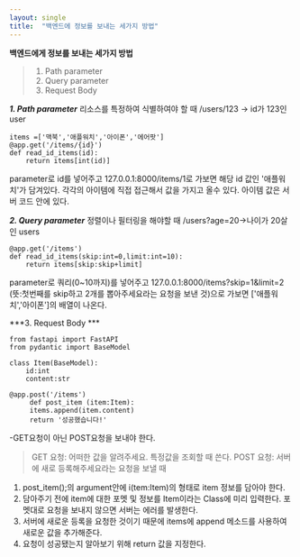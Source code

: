 ```yaml
---
layout: single
title:  "백엔드에 정보를 보내는 세가지 방법"
---
```





**백엔드에게 정보를 보내는 세가지 방법**

 

> 1. Path parameter
> 2. Query parameter
 >3. Request Body 


  ***1. Path parameter***
  리소스를 특정하여 식별하여야 할 때 
  /users/123 -> id가 123인 user
  

    items =['맥북','애플워치','아이폰','에어팟']
    @app.get('/items/{id}')
    def read_id_items(id):
        return items[int(id)]
        
parameter로 id를 넣어주고 127.0.0.1:8000/items/1로 가보면 
해당 id 값인 '애플워치'가 담겨있다. 각각의 아이템에 직접 접근해서 값을 가지고 올수 있다. 
아이템 값은 서버 코드 안에 있다.


 ***2. Query parameter***
 정렬이나 필터링을 해야할 때 
 /users?age=20->나이가 20살인 users

    @app.get('/items')
    def read_id_items(skip:int=0,limit:int=10):
        return items[skip:skip+limit] 
        
parameter로 쿼리(0~10까지)를 넣어주고 
127.0.0.1:8000/items?skip=1&limit=2 
(뜻:첫번째를 skip하고 2개를 뽑아주세요라는 요청을 보낸 것)으로 가보면 ['애플워치','아이폰']의 배열이 나온다. 


***3. Request Body ***

    from fastapi import FastAPI
    from pydantic import BaseModel
    
    class Item(BaseModel): 
        id:int
        content:str
    
    @app.post('/items')
         def post_item (item:Item):
         items.append(item.content)
         return '성공했습니다!'

-GET요청이 아닌 POST요청을 보내야 한다. 
>GET 요청: 어떠한 값을 알려주세요. 특정값을 조회할 때 쓴다. 
>POST 요청: 서버에 새로 등록해주세요라는 요청을 보낼 때 

 1. post_item();의 argument안에 i(tem:Item)의 형태로 item 정보를 담아야 한다. 
 2. 담아주기 전에 item에 대한 포멧 및 정보를 Item이라는 Class에 미리 입력한다. 포멧대로 요청을 보내지 않으면 서버는 에러를 발생한다. 
 3. 서버에 새로운 등록을 요청한 것이기 때문에 items에 append 메소드를 사용하여 새로운 값을 추가해준다. 
 4. 요청이 성공됐는지 알아보기 위해 return 값을 지정한다. 
 




 


